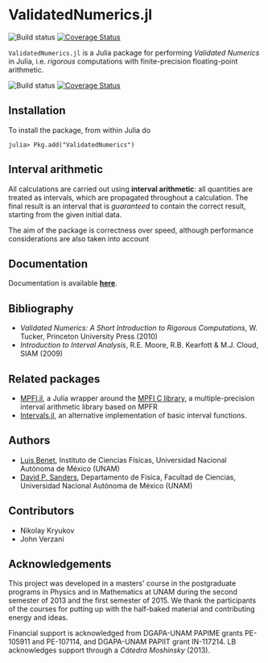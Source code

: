 # ValidatedNumerics.jl #

![Build status](https://travis-ci.org/dpsanders/ValidatedNumerics.jl.svg?branch=master)
[![Coverage Status](https://coveralls.io/repos/dpsanders/ValidatedNumerics.jl/badge.svg?branch=master)](https://coveralls.io/r/dpsanders/ValidatedNumerics.jl?branch=master)

`ValidatedNumerics.jl` is a Julia package for performing *Validated Numerics* in Julia, i.e. *rigorous* computations with finite-precision floating-point arithmetic.

![Build status](https://travis-ci.org/dpsanders/ValidatedNumerics.jl.svg?branch=master)
[![Coverage Status](https://coveralls.io/repos/dpsanders/ValidatedNumerics.jl/badge.svg?branch=interval_parameters_new)](https://coveralls.io/r/dpsanders/ValidatedNumerics.jl?branch=interval_parameters_new)


## Installation
To install the package, from within Julia do

    julia> Pkg.add("ValidatedNumerics")


## Interval arithmetic
All calculations are carried out using **interval arithmetic**: all quantities are treated as intervals, which are propagated throughout a calculation. The final result is an interval that is *guaranteed* to contain the correct result, starting from the given initial data.

The aim of the package is correctness over speed, although performance considerations are also taken into account

## Documentation
Documentation is available [**here**](http://dpsanders.github.io/ValidatedNumerics.jl/).

## Bibliography

- *Validated Numerics: A Short Introduction to Rigorous Computations*, W. Tucker, Princeton University Press (2010)
- *Introduction to Interval Analysis*, R.E. Moore, R.B. Kearfott & M.J. Cloud, SIAM (2009)

## Related packages
- [MPFI.jl](https://github.com/andrioni/MPFI.jl), a Julia wrapper around the [MPFI C library](http://perso.ens-lyon.fr/nathalie.revol/software.html), a multiple-precision interval arithmetic library based on MPFR
- [Intervals.jl](https://github.com/andrioni/Intervals.jl), an alternative implementation of basic interval functions.

## Authors
- [Luis Benet](http://www.cicc.unam.mx/~benet/), Instituto de Ciencias Físicas,
Universidad Nacional Autónoma de México (UNAM)
- [David P. Sanders](http://sistemas.fciencias.unam.mx/~dsanders),
Departamento de Física, Facultad de Ciencias, Universidad Nacional Autónoma de México (UNAM)

## Contributors
- Nikolay Kryukov
- John Verzani


## Acknowledgements ##
This project was developed in a masters' course in the postgraduate programs in Physics and in Mathematics at UNAM during the second semester of 2013 and the first semester of 2015. We thank the participants of the courses for putting up with the half-baked material and contributing energy and ideas.

Financial support is acknowledged from DGAPA-UNAM PAPIME grants PE-105911 and PE-107114, and DGAPA-UNAM PAPIIT grant IN-117214. LB acknowledges support through a *Cátedra Moshinsky* (2013).
